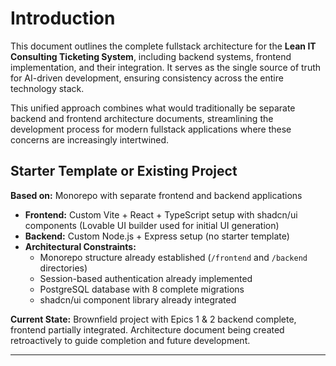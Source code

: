 # Introduction

This document outlines the complete fullstack architecture for the **Lean IT Consulting Ticketing System**, including backend systems, frontend implementation, and their integration. It serves as the single source of truth for AI-driven development, ensuring consistency across the entire technology stack.

This unified approach combines what would traditionally be separate backend and frontend architecture documents, streamlining the development process for modern fullstack applications where these concerns are increasingly intertwined.

## Starter Template or Existing Project

**Based on:** Monorepo with separate frontend and backend applications
- **Frontend:** Custom Vite + React + TypeScript setup with shadcn/ui components (Lovable UI builder used for initial UI generation)
- **Backend:** Custom Node.js + Express setup (no starter template)
- **Architectural Constraints:**
  - Monorepo structure already established (`/frontend` and `/backend` directories)
  - Session-based authentication already implemented
  - PostgreSQL database with 8 complete migrations
  - shadcn/ui component library already integrated

**Current State:** Brownfield project with Epics 1 & 2 backend complete, frontend partially integrated. Architecture document being created retroactively to guide completion and future development.

---
